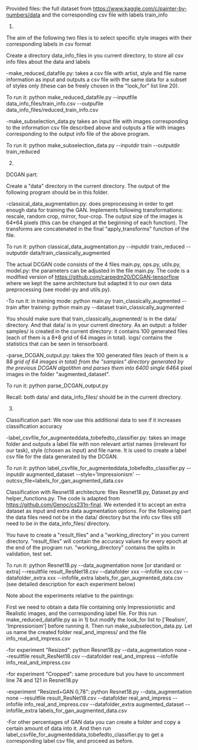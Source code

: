 
Provided files: the full dataset from https://www.kaggle.com/c/painter-by-numbers/data and the corresponding csv file with labels train_info

1)
The aim of the following two files is to select specific style images with their corresponding labels in csv format

Create a directory data_info_files in you current directory, to store all csv info files about the data and labels

-make_reduced_datafile.py: takes a csv file with artist, style and file name information as input and outputs a csv file with the same data for a subset of styles only (these can be freely chosen in the "look_for" list line 20).

To run it: python make_reduced_datafile.py --inputfile data_info_files/train_info.csv --outpufile data_info_files/reduced_train_info.csv


-make_subselection_data.py takes an input file with images corresponding to the information csv file described above and outputs a file with images corresponding to the output info file of the above program.

To run it: python make_subselection_data.py --inputdir train --outputdir train_reduced



2)
DCGAN part:

Create a "data" directory in the current directory. The output of the following program should be in this folder.

-classical_data_augmentation.py: does preprocessing in order to get enough data for training the GAN. Implements following transformations: rescale, random crop, mirror, four-crop. The output size of the images is 64*64 pixels (this can be changed at the beginning of each function). The transforms are concatenated in the final "apply_transforms" function of the file.

To run it: python classical_data_augmentation.py --inputdir train_reduced --outputdir data/train_classically_augmented


The actual DCGAN code consists of the 4 files main.py, ops.py, utils.py, model.py:
the parameters can be adjusted in the file main.py. The code is a modified version of https://github.com/carpedm20/DCGAN-tensorflow where we kept the same architecture but adapted it to our own data preprocessing (see model-py and utils.py).

-To run it: in training mode: python main.py train_classically_augmented --train
           after training: python main.py --dataset train_classically_augmented

You should make sure that train_classically_augmented/ is in the data/ directory. And that data/ is in your current directory.
As an output: a folder samples/ is created in the current directory: it contains 100 generated files (each of them is a 8*8 grid of 64 images in total). logs/ contains the statistics that can be seen in tensorboard.


-parse_DCGAN_output.py: takes the 100 generated files (each of them is a 8*8 grid of 64 images in total) from the "samples" directory generated by the previous DCGAN algotithm and parses them into 6400 single 64*64 pixel images in the folder "augmented_dataset".

To run it: python parse_DCGAN_output.py

Recall: both data/ and data_info_files/ should be in the current directory.



3)
Classification part: We now use this additional data to see if it increases classification accuracy

-label_csvfile_for_augmenteddata_tobefedto_classifier.py: takes an image folder and outputs a label file with non relevant artist names (irrelevant for our task), style (chosen as input) and file name. It is used to create a label csv file for the data generated by the DCGAN.

To run it: python label_csvfile_for_augmenteddata_tobefedto_classifier.py --inputdir augmented_dataset --style='Impressionism' --outcsv_file=labels_for_gan_augmented_data.csv


Classification with Resnet18 architecture: files Resnet18.py, Dataset.py and helper_functions.py. The code is adapted from https://github.com/Genoc/cs231n-final. We extended it to accept an extra dataset as input and extra data augmentation options. 
For the following part the data files need not be in the data/ directory but the info csv files still need to be in the data_info_files/ directory.

You have to create a "result_files" and a "working_directory" in you current directory. "result_files" will contain the accuracy values for every epoch at the end of the program run. "working_directory" contains the splits in validation, test set.

To run it: python Resnet18.py --data_augmentation none [or standard or extra] --resultfile result_ResNet18.csv --datafolder xxx --infofile xxx.csv --datafolder_extra xxx --infofile_extra labels_for_gan_augmented_data.csv (see detailed description for each experiment below)



Note about the experiments relative to the paintings:  

First we need to obtain a data file containing only Impressionistic and Realistic images, and the corresponding label file. For this run make_reduced_datafile.py as in 1) but modify the look_for list to ['Realism', 'Impressionism'] before running it. Then run make_subselection_data.py. Let us name the created folder real_and_impress/ and the file info_real_and_impress.csv

-for experiment "Resized": python Resnet18.py --data_augmentation none --resultfile result_ResNet18.csv --datafolder real_and_impress --infofile info_real_and_impress.csv

-for experiment "Cropped": same procedure but you have to uncomment line 74 and 121 in Resnet18.py

-experiment "Resized+GAN 0,78":  python Resnet18.py --data_augmentation none --resultfile result_ResNet18.csv --datafolder real_and_impress --infofile info_real_and_impress.csv --datafolder_extra augmented_dataset --infofile_extra labels_for_gan_augmented_data.csv

-For other percentages of GAN data you can create a folder and copy a certain amount of data into it. And then run label_csvfile_for_augmenteddata_tobefedto_classifier.py to get a corresponding label csv file, and proceed as before.





























